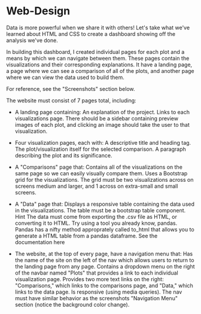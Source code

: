 # Web-Design

Data is more powerful when we share it with others! Let's take what we've learned about HTML and CSS to create a dashboard showing off the analysis we've done.

In building this dashboard, I created individual pages for each plot and a means by which we can navigate between them. These pages contain the visualizations and their corresponding explanations. It have a landing page, a page where we can see a comparison of all of the plots, and another page where we can view the data used to build them.

For reference, see the "Screenshots" section below.

The website must consist of 7 pages total, including:

* A landing page containing: 
	  An explanation of the project.
    Links to each visualizations page. There should be a sidebar containing preview images of each plot, and clicking an image should take the user to that visualization.

* Four visualization pages, each with: 
    A descriptive title and heading tag.
    The plot/visualization itself for the selected comparison.
    A paragraph describing the plot and its significance.

*	A "Comparisons" page that: 
	  Contains all of the visualizations on the same page so we can easily visually compare them.
	  Uses a Bootstrap grid for the visualizations. 
   	The grid must be two visualizations across on screens medium and larger, and 1 across on extra-small and small screens.

*	A "Data" page that: 
   	Displays a responsive table containing the data used in the visualizations. 
  	The table must be a bootstrap table component. Hint 
    The data must come from exporting the .csv file as HTML, or converting it to HTML. Try using a tool you already know, pandas. 
    Pandas has a nifty method approprately called to_html that allows you to generate a HTML table from a pandas dataframe. See the documentation here 

* The website, at the top of every page, have a navigation menu that:
	  Has the name of the site on the left of the nav which allows users to return to the landing page from any page.
   	Contains a dropdown menu on the right of the navbar named "Plots" that provides a link to each individual visualization page.
   	Provides two more text links on the right: "Comparisons," which links to the comparisons page, and "Data," which links to the data page.
    Is responsive (using media queries). The nav must have similar behavior as the screenshots "Navigation Menu" section (notice the background color change).
